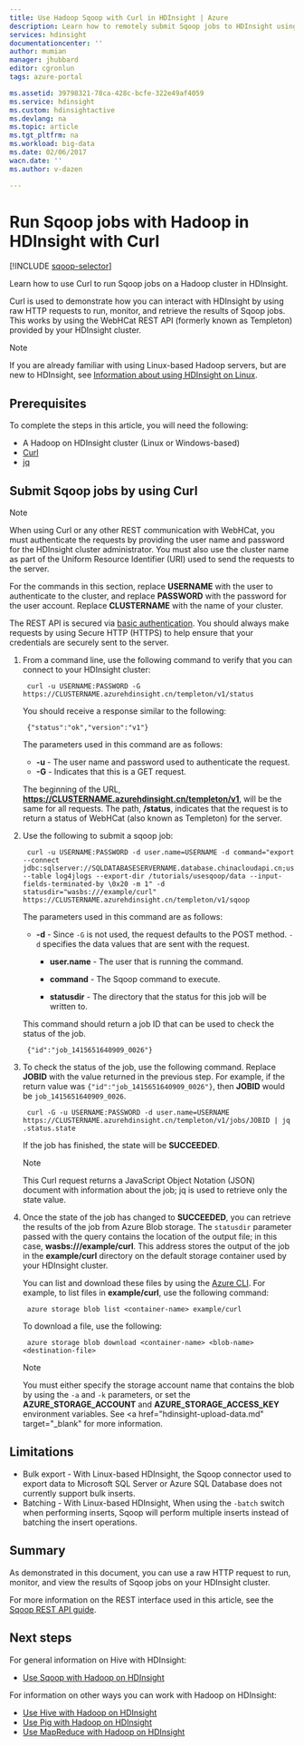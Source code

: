 ```yaml
---
title: Use Hadoop Sqoop with Curl in HDInsight | Azure
description: Learn how to remotely submit Sqoop jobs to HDInsight using Curl.
services: hdinsight
documentationcenter: ''
author: mumian
manager: jhubbard
editor: cgronlun
tags: azure-portal

ms.assetid: 39798321-78ca-428c-bcfe-322e49af4059
ms.service: hdinsight
ms.custom: hdinsightactive
ms.devlang: na
ms.topic: article
ms.tgt_pltfrm: na
ms.workload: big-data
ms.date: 02/06/2017
wacn.date: ''
ms.author: v-dazen

---
```

# Run Sqoop jobs with Hadoop in HDInsight with Curl
[!INCLUDE [sqoop-selector](../../includes/hdinsight-selector-use-sqoop.md)]

Learn how to use Curl to run Sqoop jobs on a Hadoop cluster in HDInsight.

Curl is used to demonstrate how you can interact with HDInsight by using raw HTTP requests to run, monitor, and retrieve the results of Sqoop jobs. This works by using the WebHCat REST API (formerly known as Templeton) provided by your HDInsight cluster.

> [!NOTE]
> If you are already familiar with using Linux-based Hadoop servers, but are new to HDInsight, see [Information about using HDInsight on Linux](hdinsight-hadoop-linux-information.md).
> 
> 

## Prerequisites
To complete the steps in this article, you will need the following:

* A Hadoop on HDInsight cluster (Linux or Windows-based)
* [Curl](http://curl.haxx.se/)
* [jq](http://stedolan.github.io/jq/)

## Submit Sqoop jobs by using Curl
> [!NOTE]
> When using Curl or any other REST communication with WebHCat, you must authenticate the requests by providing the user name and password for the HDInsight cluster administrator. You must also use the cluster name as part of the Uniform Resource Identifier (URI) used to send the requests to the server.
>
> For the commands in this section, replace **USERNAME** with the user to authenticate to the cluster, and replace **PASSWORD** with the password for the user account. Replace **CLUSTERNAME** with the name of your cluster.
>
> The REST API is secured via [basic authentication](http://en.wikipedia.org/wiki/Basic_access_authentication). You should always make requests by using Secure HTTP (HTTPS) to help ensure that your credentials are securely sent to the server.
> 
> 

1. From a command line, use the following command to verify that you can connect to your HDInsight cluster:

        curl -u USERNAME:PASSWORD -G https://CLUSTERNAME.azurehdinsight.cn/templeton/v1/status

    You should receive a response similar to the following:

        {"status":"ok","version":"v1"}

    The parameters used in this command are as follows:

    * **-u** - The user name and password used to authenticate the request.
    * **-G** - Indicates that this is a GET request.

    The beginning of the URL, **https://CLUSTERNAME.azurehdinsight.cn/templeton/v1**, will be the same for all requests. The path, **/status**, indicates that the request is to return a status of WebHCat (also known as Templeton) for the server. 
2. Use the following to submit a sqoop job:

        curl -u USERNAME:PASSWORD -d user.name=USERNAME -d command="export --connect jdbc:sqlserver://SQLDATABASESERVERNAME.database.chinacloudapi.cn;user=USERNAME@SQLDATABASESERVERNAME;password=PASSWORD;database=SQLDATABASENAME --table log4jlogs --export-dir /tutorials/usesqoop/data --input-fields-terminated-by \0x20 -m 1" -d statusdir="wasbs:///example/curl" https://CLUSTERNAME.azurehdinsight.cn/templeton/v1/sqoop

    The parameters used in this command are as follows:

    * **-d** - Since `-G` is not used, the request defaults to the POST method. `-d` specifies the data values that are sent with the request.

        * **user.name** - The user that is running the command.

        * **command** - The Sqoop command to execute.

        * **statusdir** - The directory that the status for this job will be written to.

    This command should return a job ID that can be used to check the status of the job.

        {"id":"job_1415651640909_0026"}

1. To check the status of the job, use the following command. Replace **JOBID** with the value returned in the previous step. For example, if the return value was `{"id":"job_1415651640909_0026"}`, then **JOBID** would be `job_1415651640909_0026`.

        curl -G -u USERNAME:PASSWORD -d user.name=USERNAME https://CLUSTERNAME.azurehdinsight.cn/templeton/v1/jobs/JOBID | jq .status.state

    If the job has finished, the state will be **SUCCEEDED**.

    > [!NOTE]
    > This Curl request returns a JavaScript Object Notation (JSON) document with information about the job; jq is used to retrieve only the state value.
    > 
    > 
2. Once the state of the job has changed to **SUCCEEDED**, you can retrieve the results of the job from Azure Blob storage. The `statusdir` parameter passed with the query contains the location of the output file; in this case, **wasbs:///example/curl**. This address stores the output of the job in the **example/curl** directory on the default storage container used by your HDInsight cluster.

    You can list and download these files by using the [Azure CLI](../cli-install-nodejs.md). For example, to list files in **example/curl**, use the following command:

        azure storage blob list <container-name> example/curl

    To download a file, use the following:

        azure storage blob download <container-name> <blob-name> <destination-file>

    > [!NOTE]
    > You must either specify the storage account name that contains the blob by using the `-a` and `-k` parameters, or set the **AZURE\_STORAGE\_ACCOUNT** and **AZURE\_STORAGE\_ACCESS\_KEY** environment variables. See <a href="hdinsight-upload-data.md" target="_blank" for more information.
    > 
    > 

## Limitations
* Bulk export - With Linux-based HDInsight, the Sqoop connector used to export data to Microsoft SQL Server or Azure SQL Database does not currently support bulk inserts.
* Batching - With Linux-based HDInsight, When using the `-batch` switch when performing inserts, Sqoop will perform multiple inserts instead of batching the insert operations.

## Summary
As demonstrated in this document, you can use a raw HTTP request to run, monitor, and view the results of Sqoop jobs on your HDInsight cluster.

For more information on the REST interface used in this article, see the <a href="https://sqoop.apache.org/docs/1.99.3/RESTAPI.html" target="_blank">Sqoop REST API guide</a>.

## Next steps
For general information on Hive with HDInsight:

* [Use Sqoop with Hadoop on HDInsight](hdinsight-use-sqoop.md)

For information on other ways you can work with Hadoop on HDInsight:

* [Use Hive with Hadoop on HDInsight](hdinsight-use-hive.md)
* [Use Pig with Hadoop on HDInsight](hdinsight-use-pig.md)
* [Use MapReduce with Hadoop on HDInsight](hdinsight-use-mapreduce.md)

[hdinsight-sdk-documentation]: http://msdn.microsoft.com/library/dn479185.aspx

[azure-purchase-options]: https://www.azure.cn/pricing/overview/
[azure-member-offers]: https://www.azure.cn/pricing/member-offers/
[azure-trial]: https://www.azure.cn/pricing/1rmb-trial/

[apache-tez]: http://tez.apache.org
[apache-hive]: http://hive.apache.org/
[apache-log4j]: http://en.wikipedia.org/wiki/Log4j
[hive-on-tez-wiki]: https://cwiki.apache.org/confluence/display/Hive/Hive+on+Tez
[import-to-excel]: /hdinsight/hdinsight-connect-excel-power-query/

[hdinsight-use-oozie]: hdinsight-use-oozie.md
[hdinsight-analyze-flight-data]: hdinsight-analyze-flight-delay-data.md

[hdinsight-provision]: hdinsight-hadoop-provision-linux-clusters.md
[hdinsight-submit-jobs]: hdinsight-submit-hadoop-jobs-programmatically.md
[hdinsight-upload-data]: hdinsight-upload-data.md

[powershell-here-strings]: http://technet.microsoft.com/library/ee692792.aspx
